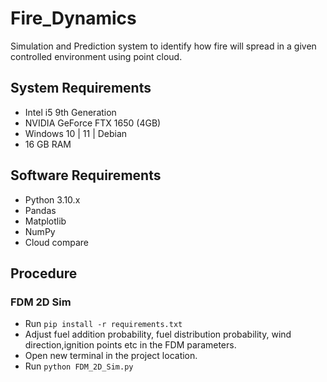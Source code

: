 # Fire_Dynamics
Simulation and Prediction system to identify how fire will spread in a given controlled environment using point cloud.
## System Requirements
* Intel i5 9th Generation
* NVIDIA GeForce FTX 1650 (4GB)
* Windows 10 | 11 | Debian
* 16 GB RAM
## Software Requirements
* Python 3.10.x
* Pandas
* Matplotlib
* NumPy
* Cloud compare
## Procedure
### FDM 2D Sim
* Run <code>pip install -r requirements.txt</code>
* Adjust fuel addition probability, fuel distribution probability, wind direction,ignition points etc in the FDM parameters.
* Open new terminal in the project location.
* Run <code>python FDM_2D_Sim.py</code>